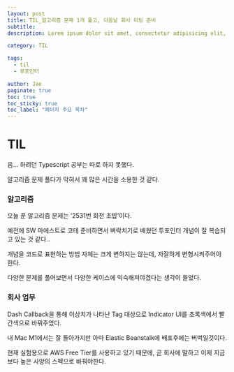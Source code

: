 ```yaml
---
layout: post
title: TIL_알고리즘 문제 1개 풀고, 다음날 회사 미팅 준비
subtitle:
description: Lorem ipsum dolor sit amet, consectetur adipisicing elit, sed do eiusmod tempor incididunt ut labore et dolore magna aliqua.

category: TIL

tags:
  - til
  - 투포인터

author: Jae
paginate: true
toc: true
toc_sticky: true
toc_label: "페이지 주요 목차"
---
```


# TIL

음... 하려던 Typescript 공부는 따로 하지 못했다.

알고리즘 문제 풀다가 막혀서 꽤 많은 시간을 소용한 것 같다.

### 알고리즘

오늘 푼 알고리즘 문제는 ‘2531번 회전 초밥’이다.

예전에 SW 마에스트로 코테 준비하면서 벼락치기로 배웠던 투포인터 개념이 잘 복습되고 있는 것 같다..

개념을 코드로 표현하는 방법 자체는 크게 변하지는 않는데, 자잘하게 변형시켜주어야 한다.

다양한 문제를 풀어보면서 다양한 케이스에 익숙해져야겠다는 생각이 들었다.

### 회사 업무

Dash Callback을 통해 이상치가 나타난 Tag 대상으로 Indicator UI를 초록색에서 빨간색으로 바꿔주었다.

내 Mac M1에서는 잘 돌아가지만 아마 Elastic Beanstalk에 배포후에는 버벅일것이다.

현재 실험용으로 AWS Free Tier를 사용하고 있기 때문에, 곧 회사에 말하고 이제 지금보다 높은 사양의 스펙으로 바꿔야한다.
